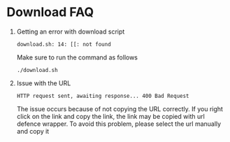# Download FAQ

1) Getting an error with download script
   ```
   download.sh: 14: [[: not found
   ```

    Make sure to run the command as follows 

    ```./download.sh```


2) Issue with the URL
    ```
    HTTP request sent, awaiting response... 400 Bad Request
    ```

    The issue occurs because of not copying the URL correctly. If you right click on the link and copy the link, the link may be copied with url defence wrapper.
    To avoid this problem, please select the url manually and copy it